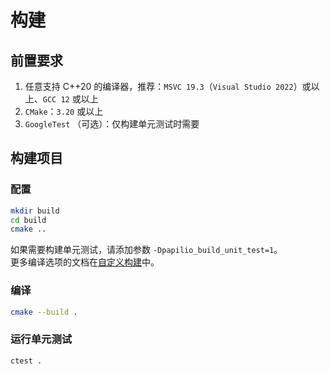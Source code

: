 # 构建
## 前置要求
1. 任意支持 C++20 的编译器，推荐：`MSVC 19.3`（`Visual Studio 2022`）或以上、`GCC 12` 或以上
2. `CMake`：`3.20` 或以上
3. `GoogleTest` （可选）：仅构建单元测试时需要

## 构建项目
### 配置
```bash
mkdir build
cd build
cmake ..
```
如果需要构建单元测试，请添加参数 `-Dpapilio_build_unit_test=1`。  
更多编译选项的文档在[自定义构建](custom_build.md)中。

### 编译
```bash
cmake --build .
```
### 运行单元测试
```bash
ctest .
```
